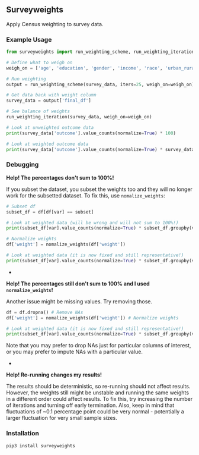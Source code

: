 ## Surveyweights

Apply Census weighting to survey data.

### Example Usage

```Python
from surveyweights import run_weighting_scheme, run_weighting_iteration

# Define what to weigh on
weigh_on = ['age', 'education', 'gender', 'income', 'race', 'urban_rural', 'vote2016']

# Run weighting
output = run_weighting_scheme(survey_data, iters=25, weigh_on=weigh_on)

# Get data back with weight column
survey_data = output['final_df']

# See balance of weights 
run_weighting_iteration(survey_data, weigh_on=weigh_on)

# Look at unweighted outcome data
print(survey_data['outcome'].value_counts(normalize=True) * 100)

# Look at weighted outcome data
print(survey_data['outcome'].value_counts(normalize=True) * survey_data.groupby('outcome')['weight'].mean() * 100)
```


### Debugging

**Help! The percentages don't sum to 100%!**

If you subset the dataset, you subset the weights too and they will no longer work for the subsetted dataset. To fix this, use `nomalize_weights`:

```Python
# Subset df
subset_df = df[df[var] == subset]

# Look at weighted data (will be wrong and will not sum to 100%!)
print(subset_df[var].value_counts(normalize=True) * subset_df.groupby(var)['weight'].mean() * 100)

# Normalize weights
df['weight'] = nomalize_weights(df['weight'])

# Look at weighted data (it is now fixed and still representative!)
print(subset_df[var].value_counts(normalize=True) * subset_df.groupby(var)['weight'].mean() * 100)
```

-

**Help! The percentages still don't sum to 100% and I used `normalize_weights`!**

Another issue might be missing values. Try removing those.

```Python
df = df.dropna() # Remove NAs
df['weight'] = nomalize_weights(df['weight']) # Normalize weights

# Look at weighted data (it is now fixed and still representative!)
print(subset_df[var].value_counts(normalize=True) * subset_df.groupby(var)['weight'].mean() * 100)
```

Note that you may prefer to drop NAs just for particular columns of interest, or you may prefer to impute NAs with a particular value.


-

**Help! Re-running changes my results!**

The results should be deterministic, so re-running should not affect results. However, the weights still might be unstable and running the same weights in a different order could affect results. To fix this, try increasing the number of iterations and turning off early termination. Also, keep in mind that fluctuations of ~0.1 percentage point could be very normal - potentially a larger fluctuation for very small sample sizes.


### Installation

`pip3 install surveyweights`

